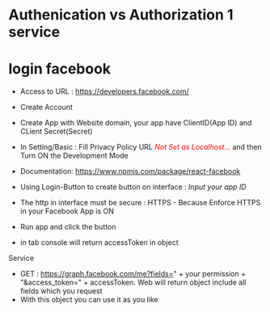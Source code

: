 ###

# Authenication vs Authorization 1 service

# login facebook

- Access to URL : https://developers.facebook.com/
- Create Account
- Create App with Website domain, your app have ClientID(App ID) and CLient Secret(Secret)
- In Setting/Basic : Fill Privacy Policy URL <i style="color: red"> Not Set as Localhost... </i> and then Turn ON the Development Mode

- Documentation: https://www.npmjs.com/package/react-facebook
- Using Login-Button to create button on interface : <i>Input your app ID</i>
- The http in interface must be secure : HTTPS - Because Enforce HTTPS in your Facebook App is ON
- Run app and click the button
- in tab console will return accessToken in object

Service

- GET : https://graph.facebook.com/me?fields=" + your permission + "&access_token=" + accessToken. Web will return object include all fields which you request
- With this object you can use it as you like
